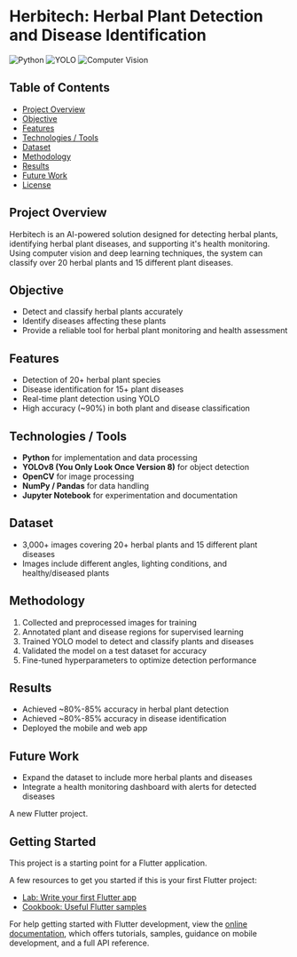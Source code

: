 # Herbitech: Herbal Plant Detection and Disease Identification

![Python](https://img.shields.io/badge/Python-3.11-blue) ![YOLO](https://img.shields.io/badge/YOLO-ObjectDetection-orange) ![Computer Vision](https://img.shields.io/badge/Computer_Vision-green)

## Table of Contents
- [Project Overview](#project-overview)
- [Objective](#objective)
- [Features](#features)
- [Technologies / Tools](#technologies--tools)
- [Dataset](#dataset)
- [Methodology](#methodology)
- [Results](#results)
- [Future Work](#future-work)
- [License](#license)

## Project Overview
Herbitech is an AI-powered solution designed for detecting herbal plants, identifying herbal plant diseases, and supporting it's health monitoring. Using computer vision and deep learning techniques, the system can classify over 20 herbal plants and 15 different plant diseases.

## Objective
- Detect and classify herbal plants accurately  
- Identify diseases affecting these plants  
- Provide a reliable tool for herbal plant monitoring and health assessment  

## Features
- Detection of 20+ herbal plant species  
- Disease identification for 15+ plant diseases  
- Real-time plant detection using YOLO  
- High accuracy (~90%) in both plant and disease classification  

## Technologies / Tools
- **Python** for implementation and data processing  
- **YOLOv8 (You Only Look Once Version 8)** for object detection  
- **OpenCV** for image processing  
- **NumPy / Pandas** for data handling  
- **Jupyter Notebook** for experimentation and documentation  

## Dataset
- 3,000+ images covering 20+ herbal plants and 15 different plant diseases  
- Images include different angles, lighting conditions, and healthy/diseased plants  

## Methodology
1. Collected and preprocessed images for training  
2. Annotated plant and disease regions for supervised learning  
3. Trained YOLO model to detect and classify plants and diseases  
4. Validated the model on a test dataset for accuracy  
5. Fine-tuned hyperparameters to optimize detection performance  

## Results
- Achieved ~80%-85% accuracy in herbal plant detection  
- Achieved ~80%-85% accuracy in disease identification  
- Deployed the mobile and web app

## Future Work
- Expand the dataset to include more herbal plants and diseases  
- Integrate a health monitoring dashboard with alerts for detected diseases  

A new Flutter project.

## Getting Started

This project is a starting point for a Flutter application.

A few resources to get you started if this is your first Flutter project:

- [Lab: Write your first Flutter app](https://docs.flutter.dev/get-started/codelab)
- [Cookbook: Useful Flutter samples](https://docs.flutter.dev/cookbook)

For help getting started with Flutter development, view the
[online documentation](https://docs.flutter.dev/), which offers tutorials,
samples, guidance on mobile development, and a full API reference.
